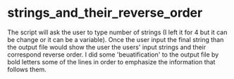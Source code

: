 # strings_and_their_reverse_order

The script will ask the user to type number of strings (I left it for 4 but it can be change or it can be a variable). Once the user input the final string than the output file would show the user the users' input strings and their correspond reverse order. I did some 'beuatification' to the output file by bold letters some of the lines in order to emphasize the information that follows them.
